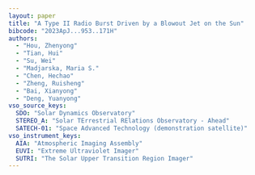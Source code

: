 ```yaml
---
layout: paper
title: "A Type II Radio Burst Driven by a Blowout Jet on the Sun"
bibcode: "2023ApJ...953..171H"
authors: 
  - "Hou, Zhenyong"
  - "Tian, Hui"
  - "Su, Wei"
  - "Madjarska, Maria S."
  - "Chen, Hechao"
  - "Zheng, Ruisheng"
  - "Bai, Xianyong"
  - "Deng, Yuanyong"
vso_source_keys:
  SDO: "Solar Dynamics Observatory"
  STEREO_A: "Solar TErrestrial RElations Observatory - Ahead"
  SATECH-01: "Space Advanced Technology (demonstration satellite)"
vso_instrument_keys:
  AIA: "Atmospheric Imaging Assembly"
  EUVI: "Extreme Ultraviolet Imager"
  SUTRI: "The Solar Upper Transition Region Imager"
---
```

